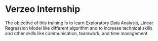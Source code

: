 # Verzeo Internship
 
The objective of this training is to learn Exploratory Data Analysis, Linear Regression Model like different algorithm and to increase technical skills and other skills like communication, teamwork, and time management.
